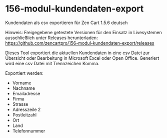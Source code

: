 # 156-modul-kundendaten-export
Kundendaten als csv exportieren für Zen Cart 1.5.6 deutsch

Hinweis: 
Freigegebene getestete Versionen für den Einsatz in Livesystemen ausschließlich unter Releases herunterladen:
https://github.com/zencartpro/156-modul-kundendaten-export/releases

Dieses Tool exportiert die aktuellen Kundendaten in eine csv Datei zur Übersicht oder Bearbeitung in Microsoft Excel oder Open Office.
Generiert wird eine csv Datei mit Trennzeichen Komma.

Exportiert werden:

* Vorname
* Nachname
* Emailadresse
* Firma
* Strasse
* Adresszeile 2
* Postleitzahl
* Ort
* Land
* Telefonnummer
